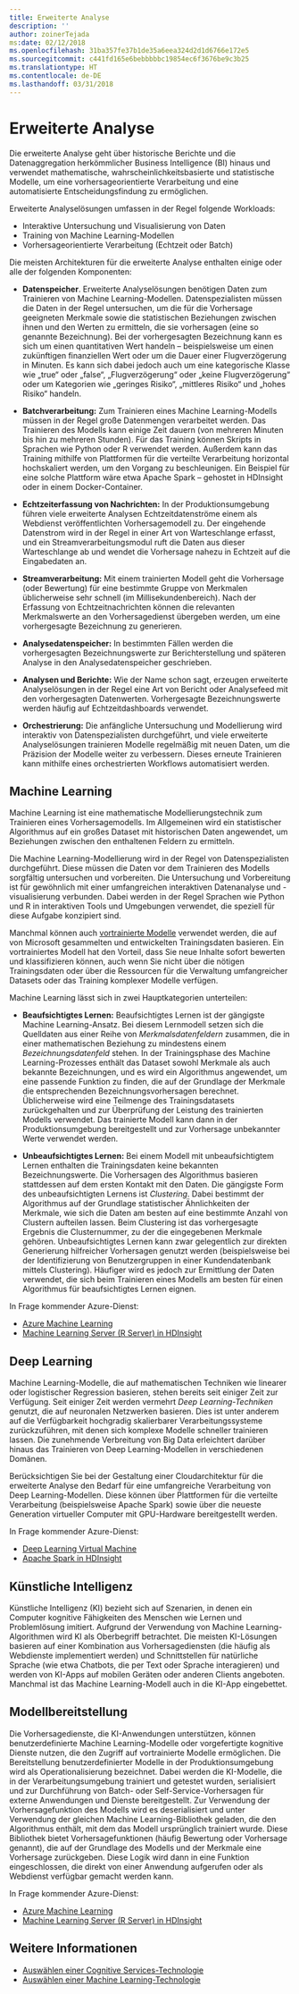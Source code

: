 ```yaml
---
title: Erweiterte Analyse
description: ''
author: zoinerTejada
ms:date: 02/12/2018
ms.openlocfilehash: 31ba357fe37b1de35a6eea324d2d1d6766e172e5
ms.sourcegitcommit: c441fd165e6bebbbbbc19854ec6f3676be9c3b25
ms.translationtype: HT
ms.contentlocale: de-DE
ms.lasthandoff: 03/31/2018
---
```

# <a name="advanced-analytics"></a>Erweiterte Analyse

Die erweiterte Analyse geht über historische Berichte und die Datenaggregation herkömmlicher Business Intelligence (BI) hinaus und verwendet mathematische, wahrscheinlichkeitsbasierte und statistische Modelle, um eine vorhersageorientierte Verarbeitung und eine automatisierte Entscheidungsfindung zu ermöglichen.

Erweiterte Analyselösungen umfassen in der Regel folgende Workloads:

* Interaktive Untersuchung und Visualisierung von Daten
* Training von Machine Learning-Modellen
* Vorhersageorientierte Verarbeitung (Echtzeit oder Batch)

Die meisten Architekturen für die erweiterte Analyse enthalten einige oder alle der folgenden Komponenten:

* **Datenspeicher**. Erweiterte Analyselösungen benötigen Daten zum Trainieren von Machine Learning-Modellen. Datenspezialisten müssen die Daten in der Regel untersuchen, um die für die Vorhersage geeigneten Merkmale sowie die statistischen Beziehungen zwischen ihnen und den Werten zu ermitteln, die sie vorhersagen (eine so genannte Bezeichnung). Bei der vorhergesagten Bezeichnung kann es sich um einen quantitativen Wert handeln – beispielsweise um einen zukünftigen finanziellen Wert oder um die Dauer einer Flugverzögerung in Minuten. Es kann sich dabei jedoch auch um eine kategorische Klasse wie „true“ oder „false“, „Flugverzögerung“ oder „keine Flugverzögerung“ oder um Kategorien wie „geringes Risiko“, „mittleres Risiko“ und „hohes Risiko“ handeln.

* **Batchverarbeitung:** Zum Trainieren eines Machine Learning-Modells müssen in der Regel große Datenmengen verarbeitet werden. Das Trainieren des Modells kann einige Zeit dauern (von mehreren Minuten bis hin zu mehreren Stunden). Für das Training können Skripts in Sprachen wie Python oder R verwendet werden. Außerdem kann das Training mithilfe von Plattformen für die verteilte Verarbeitung horizontal hochskaliert werden, um den Vorgang zu beschleunigen. Ein Beispiel für eine solche Plattform wäre etwa Apache Spark – gehostet in HDInsight oder in einem Docker-Container.

* **Echtzeiterfassung von Nachrichten:** In der Produktionsumgebung führen viele erweiterte Analysen Echtzeitdatenströme einem als Webdienst veröffentlichten Vorhersagemodell zu. Der eingehende Datenstrom wird in der Regel in einer Art von Warteschlange erfasst, und ein Streamverarbeitungsmodul ruft die Daten aus dieser Warteschlange ab und wendet die Vorhersage nahezu in Echtzeit auf die Eingabedaten an.  

* **Streamverarbeitung:** Mit einem trainierten Modell geht die Vorhersage (oder Bewertung) für eine bestimmte Gruppe von Merkmalen üblicherweise sehr schnell (im Millisekundenbereich). Nach der Erfassung von Echtzeitnachrichten können die relevanten Merkmalswerte an den Vorhersagedienst übergeben werden, um eine vorhergesagte Bezeichnung zu generieren.

* **Analysedatenspeicher:** In bestimmten Fällen werden die vorhergesagten Bezeichnungswerte zur Berichterstellung und späteren Analyse in den Analysedatenspeicher geschrieben.

* **Analysen und Berichte:** Wie der Name schon sagt, erzeugen erweiterte Analyselösungen in der Regel eine Art von Bericht oder Analysefeed mit den vorhergesagten Datenwerten. Vorhergesagte Bezeichnungswerte werden häufig auf Echtzeitdashboards verwendet.

* **Orchestrierung:** Die anfängliche Untersuchung und Modellierung wird interaktiv von Datenspezialisten durchgeführt, und viele erweiterte Analyselösungen trainieren Modelle regelmäßig mit neuen Daten, um die Präzision der Modelle weiter zu verbessern. Dieses erneute Trainieren kann mithilfe eines orchestrierten Workflows automatisiert werden.

## <a name="machine-learning"></a>Machine Learning
Machine Learning ist eine mathematische Modellierungstechnik zum Trainieren eines Vorhersagemodells. Im Allgemeinen wird ein statistischer Algorithmus auf ein großes Dataset mit historischen Daten angewendet, um Beziehungen zwischen den enthaltenen Feldern zu ermitteln.

Die Machine Learning-Modellierung wird in der Regel von Datenspezialisten durchgeführt. Diese müssen die Daten vor dem Trainieren des Modells sorgfältig untersuchen und vorbereiten. Die Untersuchung und Vorbereitung ist für gewöhnlich mit einer umfangreichen interaktiven Datenanalyse und -visualisierung verbunden. Dabei werden in der Regel Sprachen wie Python und R in interaktiven Tools und Umgebungen verwendet, die speziell für diese Aufgabe konzipiert sind.

Manchmal können auch [vortrainierte Modelle](/machine-learning-server/install/microsoftml-install-pretrained-models) verwendet werden, die auf von Microsoft gesammelten und entwickelten Trainingsdaten basieren. Ein vortrainiertes Modell hat den Vorteil, dass Sie neue Inhalte sofort bewerten und klassifizieren können, auch wenn Sie nicht über die nötigen Trainingsdaten oder über die Ressourcen für die Verwaltung umfangreicher Datasets oder das Training komplexer Modelle verfügen.

Machine Learning lässt sich in zwei Hauptkategorien unterteilen:

* **Beaufsichtigtes Lernen:** Beaufsichtigtes Lernen ist der gängigste Machine Learning-Ansatz. Bei diesem Lernmodell setzen sich die Quelldaten aus einer Reihe von *Merkmalsdatenfeldern* zusammen, die in einer mathematischen Beziehung zu mindestens einem *Bezeichnungsdatenfeld* stehen. In der Trainingsphase des Machine Learning-Prozesses enthält das Dataset sowohl Merkmale als auch bekannte Bezeichnungen, und es wird ein Algorithmus angewendet, um eine passende Funktion zu finden, die auf der Grundlage der Merkmale die entsprechenden Bezeichnungsvorhersagen berechnet. Üblicherweise wird eine Teilmenge des Trainingsdatasets zurückgehalten und zur Überprüfung der Leistung des trainierten Modells verwendet. Das trainierte Modell kann dann in der Produktionsumgebung bereitgestellt und zur Vorhersage unbekannter Werte verwendet werden. 

* **Unbeaufsichtigtes Lernen:** Bei einem Modell mit unbeaufsichtigtem Lernen enthalten die Trainingsdaten keine bekannten Bezeichnungswerte. Die Vorhersagen des Algorithmus basieren stattdessen auf dem ersten Kontakt mit den Daten. Die gängigste Form des unbeaufsichtigten Lernens ist *Clustering*. Dabei bestimmt der Algorithmus auf der Grundlage statistischer Ähnlichkeiten der Merkmale, wie sich die Daten am besten auf eine bestimmte Anzahl von Clustern aufteilen lassen. Beim Clustering ist das vorhergesagte Ergebnis die Clusternummer, zu der die eingegebenen Merkmale gehören. Unbeaufsichtigtes Lernen kann zwar gelegentlich zur direkten Generierung hilfreicher Vorhersagen genutzt werden (beispielsweise bei der Identifizierung von Benutzergruppen in einer Kundendatenbank mittels Clustering). Häufiger wird es jedoch zur Ermittlung der Daten verwendet, die sich beim Trainieren eines Modells am besten für einen Algorithmus für beaufsichtigtes Lernen eignen.

In Frage kommender Azure-Dienst:

- [Azure Machine Learning](/azure/machine-learning/)
- [Machine Learning Server (R Server) in HDInsight](/azure/hdinsight/r-server/r-server-overview)

## <a name="deep-learning"></a>Deep Learning

Machine Learning-Modelle, die auf mathematischen Techniken wie linearer oder logistischer Regression basieren, stehen bereits seit einiger Zeit zur Verfügung. Seit einiger Zeit werden vermehrt *Deep Learning-Techniken* genutzt, die auf neuronalen Netzwerken basieren. Dies ist unter anderem auf die Verfügbarkeit hochgradig skalierbarer Verarbeitungssysteme zurückzuführen, mit denen sich komplexe Modelle schneller trainieren lassen. Die zunehmende Verbreitung von Big Data erleichtert darüber hinaus das Trainieren von Deep Learning-Modellen in verschiedenen Domänen.

Berücksichtigen Sie bei der Gestaltung einer Cloudarchitektur für die erweiterte Analyse den Bedarf für eine umfangreiche Verarbeitung von Deep Learning-Modellen. Diese können über Plattformen für die verteilte Verarbeitung (beispielsweise Apache Spark) sowie über die neueste Generation virtueller Computer mit GPU-Hardware bereitgestellt werden.

In Frage kommender Azure-Dienst:

- [Deep Learning Virtual Machine](/azure/machine-learning/data-science-virtual-machine/deep-learning-dsvm-overview)
- [Apache Spark in HDInsight](/azure/hdinsight/spark/apache-spark-overview)

## <a name="artificial-intelligence"></a>Künstliche Intelligenz

Künstliche Intelligenz (KI) bezieht sich auf Szenarien, in denen ein Computer kognitive Fähigkeiten des Menschen wie Lernen und Problemlösung imitiert. Aufgrund der Verwendung von Machine Learning-Algorithmen wird KI als Oberbegriff betrachtet. Die meisten KI-Lösungen basieren auf einer Kombination aus Vorhersagediensten (die häufig als Webdienste implementiert werden) und Schnittstellen für natürliche Sprache (wie etwa Chatbots, die per Text oder Sprache interagieren) und werden von KI-Apps auf mobilen Geräten oder anderen Clients angeboten. Manchmal ist das Machine Learning-Modell auch in die KI-App eingebettet. 

## <a name="model-deployment"></a>Modellbereitstellung

Die Vorhersagedienste, die KI-Anwendungen unterstützen, können benutzerdefinierte Machine Learning-Modelle oder vorgefertigte kognitive Dienste nutzen, die den Zugriff auf vortrainierte Modelle ermöglichen. Die Bereitstellung benutzerdefinierter Modelle in der Produktionsumgebung wird als Operationalisierung bezeichnet. Dabei werden die KI-Modelle, die in der Verarbeitungsumgebung trainiert und getestet wurden, serialisiert und zur Durchführung von Batch- oder Self-Service-Vorhersagen für externe Anwendungen und Dienste bereitgestellt. Zur Verwendung der Vorhersagefunktion des Modells wird es deserialisiert und unter Verwendung der gleichen Machine Learning-Bibliothek geladen, die den Algorithmus enthält, mit dem das Modell ursprünglich trainiert wurde. Diese Bibliothek bietet Vorhersagefunktionen (häufig Bewertung oder Vorhersage genannt), die auf der Grundlage des Modells und der Merkmale eine Vorhersage zurückgeben. Diese Logik wird dann in eine Funktion eingeschlossen, die direkt von einer Anwendung aufgerufen oder als Webdienst verfügbar gemacht werden kann. 

In Frage kommender Azure-Dienst:

- [Azure Machine Learning](/azure/machine-learning/)
- [Machine Learning Server (R Server) in HDInsight](/azure/hdinsight/r-server/r-server-overview)


## <a name="see-also"></a>Weitere Informationen

- [Auswählen einer Cognitive Services-Technologie](../technology-choices/cognitive-services.md)
- [Auswählen einer Machine Learning-Technologie](../technology-choices/data-science-and-machine-learning.md)
